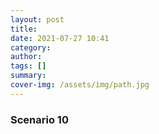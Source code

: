 ```yaml
---
layout: post
title: 
date: 2021-07-27 10:41
category: 
author: 
tags: []
summary: 
cover-img: /assets/img/path.jpg
---
```


### Scenario 10